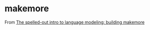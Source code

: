 # makemore

From [The spelled-out intro to language modeling: building makemore](https://www.youtube.com/watch?v=PaCmpygFfXo)
